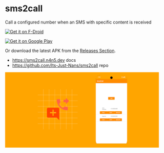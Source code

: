 # sms2call

Call a configured number when an SMS with specific content is received

[<img src="https://fdroid.gitlab.io/artwork/badge/get-it-on.png"
     alt="Get it on F-Droid"
     height="80" />](https://f-droid.org/packages/dev.n4n5.sms2call/)

[<img src="https://play.google.com/intl/en_us/badges/images/generic/en-play-badge.png"
     alt="Get it on Google Play"
     height="80" />](https://play.google.com/store/apps/details?id=dev.n4n5.sms2call)

Or download the latest APK from the [Releases Section](https://github.com/Its-Just-Nans/sms2call/releases/latest).

- <https://sms2call.n4n5.dev> docs
- <https://github.com/Its-Just-Nans/sms2call> repo

![Cover](./docs/src/images/cover.png)
